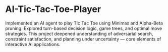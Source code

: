 # AI-Tic-Tac-Toe-Player
Implemented an AI agent to play Tic Tac Toe using Minimax and Alpha-Beta pruning. Explored turn-based decision logic, game trees, and optimal move strategies. This project deepened understanding of adversarial search, constraint satisfaction, and planning under uncertainty — core elements of interactive AI applications.
